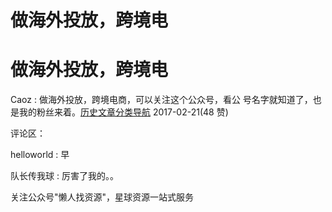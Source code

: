 # 做海外投放，跨境电

# 做海外投放，跨境电

Caoz : 做海外投放，跨境电商，可以关注这个公众号，看公 号名字就知道了，也是我的粉丝来着。[历史文章分类导航](https://mp.weixin.qq.com/s/zekjj17ruH4PzcUXjZZGzQ) 2017-02-21(48 赞)

评论区：

helloworld : 早

队长传我球 : 厉害了我的。。

关注公众号"懒人找资源"，星球资源一站式服务